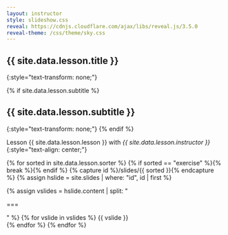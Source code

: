 ```yaml
---
layout: instructor
style: slideshow.css
reveal: https://cdnjs.cloudflare.com/ajax/libs/reveal.js/3.5.0
reveal-theme: /css/theme/sky.css
---
```


<section markdown="1">

# {{ site.data.lesson.title }}
{:style="text-transform: none;"}

{% if site.data.lesson.subtitle %}
## {{ site.data.lesson.subtitle }}
{:style="text-transform: none;"}
{% endif %}

Lesson {{ site.data.lesson.lesson }} with *{{ site.data.lesson.instructor }}*
{:style="text-align: center;"}

</section>

{% for sorted in site.data.lesson.sorter %}
{% if sorted == "exercise" %}{% break %}{% endif %}
{% capture id %}/slides/{{ sorted }}{% endcapture %}
{% assign hslide = site.slides | where: "id", id | first %}
<section>
  {% assign vslides = hslide.content | split: "<p>===</p>" %}
  {% for vslide in vslides %}
  <section{% if hslide.background %}
    data-background="{{ hslide.background | relative_url }}"{% endif %}{% if hslide.class %}
    class="{{ hslide.class }}"{% endif %}>
    {{ vslide }}
  </section>
  {% endfor %}
</section>
{% endfor %}
